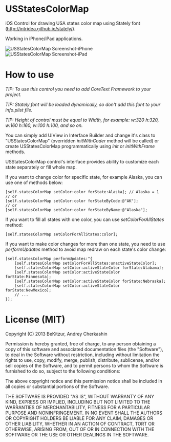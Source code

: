 USStatesColorMap
================

iOS Control for drawing USA states color map using Stately font (http://intridea.github.io/stately/).

Working in iPhone/iPad applications.

![USStatesColorMap Screenshot-iPhone](https://raw.github.com/Eclair/USStatesColorMap/master/Screenshots/screenshot-iPhone.png)
![USStatesColorMap Screenshot-iPad](https://raw.github.com/Eclair/USStatesColorMap/master/Screenshots/screenshot-iPad.png)

How to use
==========

_TIP: To use this control you need to add CoreText Framework to your project._

_TIP: Stately font will be loaded dynamically, so don't add this font to your info.plist file._ 

_TIP: Height of control must be equal to Width, for example: w:320 h:320, w:160 h:160, w:100 h:100, and so on._ 

You can simply add UIView in Interface Builder and change it's class to "USStatesColorMap" (overridden _initWithCoder_ method will be called) or create USStatesColorMap programmatically using _init_ or _initWithFrame_ methods.

USStatesColorMap control's interface provides ability to customize each state separately or fill whole map.
 
If you want to change color for specific state, for example Alaska, you can use one of methods below:

	[self.statesColorMap setColor:color forState:Alaska]; // Alaska = 1
	// or
	[self.statesColorMap setColor:color forStateByCode:@"AK"];
	// or
	[self.statesColorMap setColor:color forStateByName:@"Alaska"];

If you want to fill all states with one color, you can use _setColorForAllStates_ method:

	[self.statesColorMap setColorForAllStates:color];

If you want to make color changes for more than one state, you need to use _performUpdates_ method to avoid map redraw on each state's color change:

	[self.statesColorMap performUpdates:^{
		[self.statesColorMap setColorForAllStates:unactiveStateColor];
		[self.statesColorMap setColor:activeStateColor forState:Alabama];
		[self.statesColorMap setColor:activeStateColor forState:Minnesota];
		[self.statesColorMap setColor:activeStateColor forState:Nebraska];
		[self.statesColorMap setColor:activeStateColor forState:NewMexico];
		// ...
	}];

License (MIT)
=============

Copyright (C) 2013 BeKitzur, Andrey Cherkashin

Permission is hereby granted, free of charge, to any person obtaining a copy of this software and associated documentation files (the "Software"), to deal in the Software without restriction, including without limitation the rights to use, copy, modify, merge, publish, distribute, sublicense, and/or sell copies of the Software, and to permit persons to whom the Software is furnished to do so, subject to the following conditions:

The above copyright notice and this permission notice shall be included in all copies or substantial portions of the Software.

THE SOFTWARE IS PROVIDED "AS IS", WITHOUT WARRANTY OF ANY KIND, EXPRESS OR IMPLIED, INCLUDING BUT NOT LIMITED TO THE WARRANTIES OF MERCHANTABILITY, FITNESS FOR A PARTICULAR PURPOSE AND NONINFRINGEMENT. IN NO EVENT SHALL THE AUTHORS OR COPYRIGHT HOLDERS BE LIABLE FOR ANY CLAIM, DAMAGES OR OTHER LIABILITY, WHETHER IN AN ACTION OF CONTRACT, TORT OR OTHERWISE, ARISING FROM, OUT OF OR IN CONNECTION WITH THE SOFTWARE OR THE USE OR OTHER DEALINGS IN THE SOFTWARE.